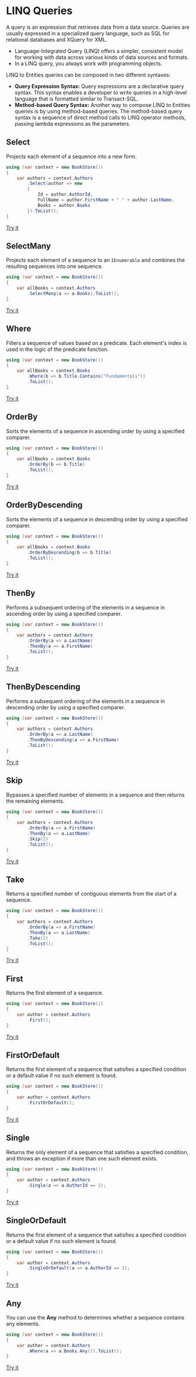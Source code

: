 # LINQ Queries

A query is an expression that retrieves data from a data source. Queries are usually expressed in a specialized query language, such as SQL for relational databases and XQuery for XML. 

 - Language-Integrated Query (LINQ) offers a simpler, consistent model for working with data across various kinds of data sources and formats. 
 - In a LINQ query, you always work with programming objects.

LINQ to Entities queries can be composed in two different syntaxes: 

 - **Query Expression Syntax:** Query expressions are a declarative query syntax. This syntax enables a developer to write queries in a high-level language that is formatted similar to Transact-SQL.
 - **Method-based Query Syntax:** Another way to compose LINQ to Entities queries is by using method-based queries. The method-based query syntax is a sequence of direct method calls to LINQ operator methods, passing lambda expressions as the parameters. 

## Select

Projects each element of a sequence into a new form. 

```csharp
using (var context = new BookStore())
{
    var authors = context.Authors
        .Select(author => new
        {
            Id = author.AuthorId,
            FullName = author.FirstName + " " + author.LastName,
            Books = author.Books
        }).ToList();
}
```

[Try it](https://dotnetfiddle.net/hV2x8J)

## SelectMany

Projects each element of a sequence to an `IEnumerable` and combines the resulting sequences into one sequence.

```csharp
using (var context = new BookStore())
{
    var allBooks = context.Authors
        .SelectMany(a => a.Books).ToList();
}
```

[Try it](https://dotnetfiddle.net/3ZVUpE)

## Where

Filters a sequence of values based on a predicate. Each element's index is used in the logic of the predicate function.

```csharp
using (var context = new BookStore())
{
    var allBooks = context.Books
        .Where(b => b.Title.Contains("Fundamentals"))
        .ToList();
}
```

[Try it](https://dotnetfiddle.net/CBntuc)

## OrderBy

Sorts the elements of a sequence in ascending order by using a specified comparer.

```csharp
using (var context = new BookStore())
{
    var allBooks = context.Books
        .OrderBy(b => b.Title)
        .ToList();
}
```

[Try it](https://dotnetfiddle.net/VOV7m5)

## OrderByDescending

Sorts the elements of a sequence in descending order by using a specified comparer.

```csharp
using (var context = new BookStore())
{
    var allBooks = context.Books
        .OrderByDescending(b => b.Title)
        .ToList();
}
```

[Try it](https://dotnetfiddle.net/589TDD)

## ThenBy

Performs a subsequent ordering of the elements in a sequence in ascending order by using a specified comparer.

```csharp
using (var context = new BookStore())
{
    var authors = context.Authors
        .OrderBy(a => a.LastName)
        .ThenBy(a => a.FirstName)
        .ToList();
}
```

[Try it](https://dotnetfiddle.net/Hn4KrH)

## ThenByDescending

Performs a subsequent ordering of the elements in a sequence in descending order by using a specified comparer.

```csharp
using (var context = new BookStore())
{
    var authors = context.Authors
        .OrderBy(a => a.LastName)
        .ThenByDescending(a => a.FirstName)
        .ToList();
}
```

[Try it](https://dotnetfiddle.net/WfS4Hb)

## Skip

Bypasses a specified number of elements in a sequence and then returns the remaining elements.

```csharp
using (var context = new BookStore())
{
    var authors = context.Authors
        .OrderBy(a => a.FirstName)
        .ThenBy(a => a.LastName)
        .Skip(2)
        .ToList();
}
```

[Try it](https://dotnetfiddle.net/O2rtoe)

## Take

Returns a specified number of contiguous elements from the start of a sequence.

```csharp
using (var context = new BookStore())
{
    var authors = context.Authors
        .OrderBy(a => a.FirstName)
        .ThenBy(a => a.LastName)
        .Take(2)
        .ToList();
}
```

[Try it](https://dotnetfiddle.net/n5a7oD)

## First

Returns the first element of a sequence.

```csharp
using (var context = new BookStore())
{
    var author = context.Authors
        .First();
}
```

[Try it](https://dotnetfiddle.net/nkQrSs)

## FirstOrDefault

Returns the first element of a sequence that satisfies a specified condition or a default value if no such element is found.

```csharp
using (var context = new BookStore())
{
    var author = context.Authors
        .FirstOrDefault();
}
```

[Try it](https://dotnetfiddle.net/OQHCRT)

## Single

Returns the only element of a sequence that satisfies a specified condition, and throws an exception if more than one such element exists.

```csharp
using (var context = new BookStore())
{
    var author = context.Authors
        .Single(a => a.AuthorId == 2);
}
```

[Try it](https://dotnetfiddle.net/MVf7Qg)

## SingleOrDefault

Returns the first element of a sequence that satisfies a specified condition or a default value if no such element is found.

```csharp
using (var context = new BookStore())
{
    var author = context.Authors
        .SingleOrDefault(a => a.AuthorId == 2);
}
```

[Try it](https://dotnetfiddle.net/SI32Bt)

## Any

You can use the **Any** method to determines whether a sequence contains any elements.

```csharp
using (var context = new BookStore())
{
    var author = context.Authors
        .Where(a => a.Books.Any()).ToList();
}
``` 

[Try it](https://dotnetfiddle.net/KVAUjv)